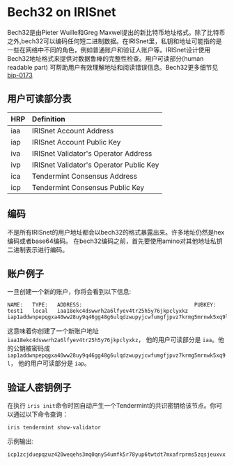 # Bech32 on IRISnet

Bech32是由Pieter Wuille和Greg Maxwel提出的新比特币地址格式。除了比特币之外,bech32可以编码任何短二进制数据。在IRISnet里，私钥和地址可能指的是一些在网络中不同的角色，例如普通账户和验证人账户等。IRISnet设计使用Bech32地址格式来提供对数据鲁棒的完整性检查。用户可读部分(human readable part) 可帮助用户有效理解地址和阅读错误信息。Bech32更多细节见 [bip-0173](https://github.com/bitcoin/bips/blob/master/bip-0173.mediawiki)


## 用户可读部分表

| HRP        | Definition |
| -----------|:-------------|
|iaa|   IRISnet Account Address|
|iap|	IRISnet Account Public Key|
|iva|   IRISnet Validator's Operator Address|
|ivp|   IRISnet Validator's Operator Public Key|
|ica|   Tendermint Consensus Address|
|icp|	Tendermint Consensus Public Key|

## 编码

不是所有IRISnet的用户地址都会以bech32的格式暴露出来。许多地址仍然是hex编码或者base64编码。 在bech32编码之前，首先要使用amino对其他地址私钥二进制表示进行编码。

## 账户例子

一旦创建一个新的账户，你将会看到以下信息:

```
NAME:	TYPE:	ADDRESS:						            PUBKEY:
test1	local	iaa18ekc4dswwrh2a6lfyev4tr25h5y76jkpclyxkz	iap1addwnpepqgxa40ww28uy9q46gg48g6ulqdzwupyjcwfumgfjpvz7krmg5mrnwk5xq9l
```

这意味着你创建了一个新账户地址 `iaa18ekc4dswwrh2a6lfyev4tr25h5y76jkpclyxkz`， 他的用户可读部分是 `iaa`。他的公钥被密码成  `iap1addwnpepqgxa40ww28uy9q46gg48g6ulqdzwupyjcwfumgfjpvz7krmg5mrnwk5xq9l`， 他的用户可读部分是 `iap`。 

 ## 验证人密钥例子
 
在执行 `iris init`命令时回自动产生一个Tendermint的共识密钥给该节点。你可以通过以下命令查询：
   
  ```
  iris tendermint show-validator
  ```

 示例输出:
  ```
  icp1zcjduepqzuz420weqehs3mq0qny54umfk5r78yup6twtdt7mxafrprms5zqsjeuxvx
  ```
